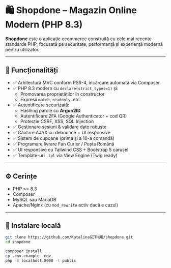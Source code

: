 # 🛍️ Shopdone – Magazin Online Modern (PHP 8.3)

**Shopdone** este o aplicație ecommerce construită cu cele mai recente standarde PHP, focusată pe securitate, performanță și experiență modernă pentru utilizator.

---

## 🚀 Funcționalități

- ✅ Arhitectură MVC conform PSR-4, încărcare automată via Composer
- ✅ PHP 8.3 modern cu `declare(strict_types=1)` și:
  - Promovarea proprietăților în constructor
  - Expresii `match`, `readonly`, etc.
- ✅ Autentificare securizată:
  - Hashing parole cu **Argon2ID**
  - Autentificare 2FA (Google Authenticator + cod QR)
  - Protecție CSRF, XSS, SQL Injection
- ✅ Gestionare sesiuni & validare date robuste
- ✅ Căutare AJAX cu debounce + UI responsive
- ✅ Sistem de cupoane (prima și a 10-a comandă)
- ✅ Programare livrare Fan Curier / Poșta Română
- ✅ UI responsive cu Tailwind CSS + Bootstrap 5 carusel
- ✅ Template-uri `.tpl` via View Engine (Twig ready)

---

## ⚙️ Cerințe

- PHP >= 8.3
- Composer
- MySQL sau MariaDB
- Apache/Nginx (cu `mod_rewrite` activ dacă e cazul)

---

## 🔧 Instalare locală

```bash
git clone https://github.com/KatalinaGITHUB/shopdone.git
cd shopdone

composer install
cp .env.example .env
php -S localhost:8000 -t public
